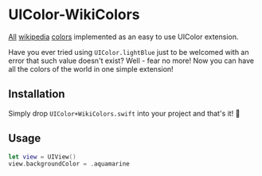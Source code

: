 # UIColor-WikiColors
[All](https://en.wikipedia.org/wiki/List_of_colors:_A%E2%80%93F) [wikipedia](https://en.wikipedia.org/wiki/List_of_colors:_G%E2%80%93M) [colors](https://en.wikipedia.org/wiki/List_of_colors:_N%E2%80%93Z) implemented as an easy to use UIColor extension.

Have you ever tried using ``` UIColor.lightBlue ``` just to be welcomed with an error that such value doesn't exist? Well - fear no more! Now you can have all the colors of the world in one simple extension!

## Installation

Simply drop `UIColor+WikiColors.swift` into your project and that's it! 🌈

## Usage
```swift
let view = UIView()
view.backgroundColor = .aquamarine
```
